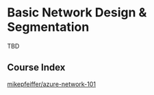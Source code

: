 # Basic Network Design & Segmentation

TBD

## Course Index
[mikepfeiffer/azure-network-101](https://github.com/mikepfeiffer/azure-network-101)